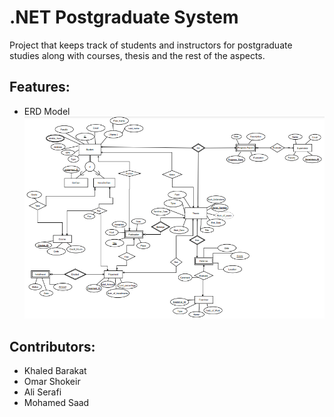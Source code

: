# .NET Postgraduate System

Project that keeps track of students and instructors for postgraduate studies along with courses, thesis and the rest of the aspects.

## Features:
- ERD Model
![ERD model](ERD.PNG)

## Contributors:
- Khaled Barakat
- Omar Shokeir
- Ali Serafi
- Mohamed Saad
